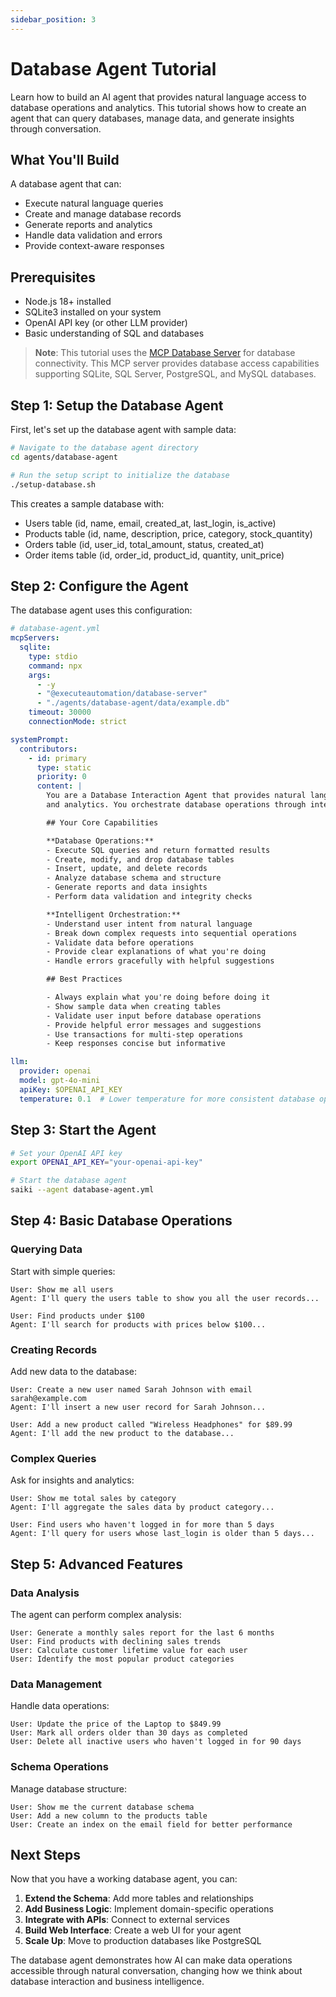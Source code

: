 ```yaml
---
sidebar_position: 3
---
```


# Database Agent Tutorial

Learn how to build an AI agent that provides natural language access to database operations and analytics. This tutorial shows how to create an agent that can query databases, manage data, and generate insights through conversation.

## What You'll Build

A database agent that can:
- Execute natural language queries
- Create and manage database records
- Generate reports and analytics
- Handle data validation and errors
- Provide context-aware responses

## Prerequisites

- Node.js 18+ installed
- SQLite3 installed on your system
- OpenAI API key (or other LLM provider)
- Basic understanding of SQL and databases

> **Note**: This tutorial uses the [MCP Database Server](https://github.com/executeautomation/mcp-database-server) for database connectivity. This MCP server provides database access capabilities supporting SQLite, SQL Server, PostgreSQL, and MySQL databases.

## Step 1: Setup the Database Agent

First, let's set up the database agent with sample data:

```bash
# Navigate to the database agent directory
cd agents/database-agent

# Run the setup script to initialize the database
./setup-database.sh
```

This creates a sample database with:
- Users table (id, name, email, created_at, last_login, is_active)
- Products table (id, name, description, price, category, stock_quantity)
- Orders table (id, user_id, total_amount, status, created_at)
- Order items table (id, order_id, product_id, quantity, unit_price)

## Step 2: Configure the Agent

The database agent uses this configuration:

```yaml
# database-agent.yml
mcpServers:
  sqlite:
    type: stdio
    command: npx
    args:
      - -y
      - "@executeautomation/database-server"
      - "./agents/database-agent/data/example.db"
    timeout: 30000
    connectionMode: strict

systemPrompt:
  contributors:
    - id: primary
      type: static
      priority: 0
      content: |
        You are a Database Interaction Agent that provides natural language access to database operations
        and analytics. You orchestrate database operations through intelligent conversation and tool usage.

        ## Your Core Capabilities

        **Database Operations:**
        - Execute SQL queries and return formatted results
        - Create, modify, and drop database tables
        - Insert, update, and delete records
        - Analyze database schema and structure
        - Generate reports and data insights
        - Perform data validation and integrity checks

        **Intelligent Orchestration:**
        - Understand user intent from natural language
        - Break down complex requests into sequential operations
        - Validate data before operations
        - Provide clear explanations of what you're doing
        - Handle errors gracefully with helpful suggestions

        ## Best Practices

        - Always explain what you're doing before doing it
        - Show sample data when creating tables
        - Validate user input before database operations
        - Provide helpful error messages and suggestions
        - Use transactions for multi-step operations
        - Keep responses concise but informative

llm:
  provider: openai
  model: gpt-4o-mini
  apiKey: $OPENAI_API_KEY
  temperature: 0.1  # Lower temperature for more consistent database operations
```

## Step 3: Start the Agent

```bash
# Set your OpenAI API key
export OPENAI_API_KEY="your-openai-api-key"

# Start the database agent
saiki --agent database-agent.yml
```

## Step 4: Basic Database Operations

### Querying Data

Start with simple queries:

```
User: Show me all users
Agent: I'll query the users table to show you all the user records...

User: Find products under $100
Agent: I'll search for products with prices below $100...
```

### Creating Records

Add new data to the database:

```
User: Create a new user named Sarah Johnson with email sarah@example.com
Agent: I'll insert a new user record for Sarah Johnson...

User: Add a new product called "Wireless Headphones" for $89.99
Agent: I'll add the new product to the database...
```

### Complex Queries

Ask for insights and analytics:

```
User: Show me total sales by category
Agent: I'll aggregate the sales data by product category...

User: Find users who haven't logged in for more than 5 days
Agent: I'll query for users whose last_login is older than 5 days...
```

## Step 5: Advanced Features

### Data Analysis

The agent can perform complex analysis:

```
User: Generate a monthly sales report for the last 6 months
User: Find products with declining sales trends
User: Calculate customer lifetime value for each user
User: Identify the most popular product categories
```

### Data Management

Handle data operations:

```
User: Update the price of the Laptop to $849.99
User: Mark all orders older than 30 days as completed
User: Delete all inactive users who haven't logged in for 90 days
```

### Schema Operations

Manage database structure:

```
User: Show me the current database schema
User: Add a new column to the products table
User: Create an index on the email field for better performance
```

## Next Steps

Now that you have a working database agent, you can:

1. **Extend the Schema**: Add more tables and relationships
2. **Add Business Logic**: Implement domain-specific operations
3. **Integrate with APIs**: Connect to external services
4. **Build Web Interface**: Create a web UI for your agent
5. **Scale Up**: Move to production databases like PostgreSQL

The database agent demonstrates how AI can make data operations accessible through natural conversation, changing how we think about database interaction and business intelligence. 